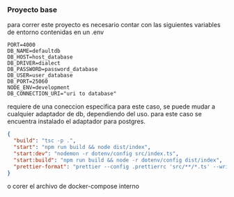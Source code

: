### Proyecto base

para correr este proyecto es necesario contar con las siguientes variables de entorno contenidas en un .env

```env
PORT=4000
DB_NAME=defaultdb
DB_HOST=host_database
DB_DRIVER=dialect
DB_PASSWORD=password_database
DB_USER=user_database
DB_PORT=25060
NODE_ENV=development
DB_CONNECTION_URI="uri to database"
```

requiere de una coneccion especifica para este caso, se puede mudar a cualquier adaptador de db, dependiendo del uso. para este caso se encuentra instalado el adaptador para postgres.

```json
{
  "build": "tsc -p .",
  "start": "npm run build && node dist/index",
  "start:dev": "nodemon -r dotenv/config src/index.ts",
  "start:build": "npm run build && node -r dotenv/config dist/index",
  "prettier-format": "prettier --config .prettierrc 'src/**/*.ts' --write"
}
```

o corer el archivo de docker-compose interno
